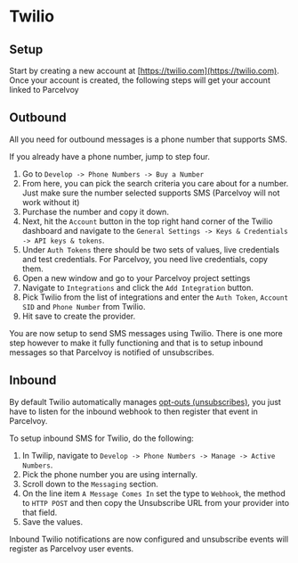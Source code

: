 # Twilio
## Setup
Start by creating a new account at [https://twilio.com](https://twilio.com). Once your account is created, the following steps will get your account linked to Parcelvoy

## Outbound
All you need for outbound messages is a phone number that supports SMS.

If you already have a phone number, jump to step four.
1. Go to `Develop -> Phone Numbers -> Buy a Number`
2. From here, you can pick the search criteria you care about for a number. Just make sure the number selected supports SMS (Parcelvoy will not work without it)
3. Purchase the number and copy it down.
4. Next, hit the `Account` button in the top right hand corner of the Twilio dashboard and navigate to the `General Settings -> Keys & Credentials -> API keys & tokens`.
5. Under `Auth Tokens` there should be two sets of values, live credentials and test credentials. For Parcelvoy, you need live credentials, copy them.
6. Open a new window and go to your Parcelvoy project settings
7. Navigate to `Integrations` and click the `Add Integration` button.
8. Pick Twilio from the list of integrations and enter the `Auth Token`, `Account SID` and `Phone Number` from Twilio.
9. Hit save to create the provider.

You are now setup to send SMS messages using Twilio. There is one more step however to make it fully functioning and that is to setup inbound messages so that Parcelvoy is notified of unsubscribes.

## Inbound
By default Twilio automatically manages [opt-outs (unsubscribes)](https://support.twilio.com/hc/en-us/articles/360034798533-Getting-Started-with-Advanced-Opt-Out-for-Messaging-Services), you just have to listen for the inbound webhook to then register that event in Parcelvoy.

To setup inbound SMS for Twilio, do the following:
1. In Twilip, navigate to `Develop -> Phone Numbers -> Manage -> Active Numbers`.
2. Pick the phone number you are using internally.
3. Scroll down to the `Messaging` section.
4. On the line item `A Message Comes In` set the type to `Webhook`, the method to `HTTP POST` and then copy the Unsubscribe URL from your provider into that field.
5. Save the values.

Inbound Twilio notifications are now configured and unsubscribe events will register as Parcelvoy user events.
